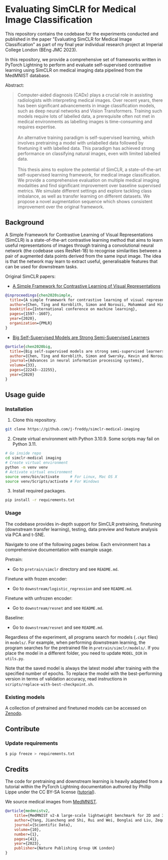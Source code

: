 # Evaluating SimCLR for Medical Image Classification

This repository contains the codebase for the experiments conducted and
published in the paper "Evaluating SimCLR for Medical Image Classification" as
part of my final year individual research project at Imperial College
London (BEng JMC 2023).

In this repository, we provide a comprehensive set of frameworks written in
PyTorch Lightning to perform and evaluate self-supervised contrastive learning
using SimCLR on medical imaging data pipelined from the MedMNIST database.

Abstract:
> Computer-aided diagnosis (CADx) plays a crucial role in assisting
  radiologists with interpreting medical images. Over recent years, there has
  been significant advancements in image classification models, such as deep
  neural networks and Vision Transformers. Training such models require lots
  of labelled data, a prerequisite often not met in medical environments as
  labelling images is time-consuming and requires expertise.<br><br>
  An alternative training paradigm is self-supervised learning, which involves
  pretraining a model with unlabelled data followed by finetuning it with
  labelled data. This paradigm has achieved strong performance on classifying
  natural images, even with limited labelled data.<br><br>
  This thesis aims to explore the potential of SimCLR, a state-of-the-art
  self-supervised learning framework, for medical image classification. We
  provide a comprehensive evaluation on multiple medical imaging modalities
  and find significant improvement over baseline supervised metrics. We
  simulate different settings and explore tackling class imbalance, as well as
  transfer learning on different datasets. We propose a novel augmentation
  sequence which shows consistent improvement over the original framework.

## Background

A Simple Framework for Contrastive Learning of Visual Representations (SimCLR)
is a state-of-the-art contrastive learning method that aims to learn useful
representations of images through training a convolutional neural network (the
codebase uses ResNet-18) to recognise similarities between a pair of augmented
data points derived from the same input image. The idea is that the network may
learn to extract useful, generalisable features that can be used for downstream
tasks.

Original SimCLR papers:
- [A Simple Framework for Contrastive Learning of Visual Representations][simclr]
```bibtex
@inproceedings{chen2020simple,
  title={A simple framework for contrastive learning of visual representations},
  author={Chen, Ting and Kornblith, Simon and Norouzi, Mohammad and Hinton, Geoffrey},
  booktitle={International conference on machine learning},
  pages={1597--1607},
  year={2020},
  organization={PMLR}
}
```
- [Big Self-Supervised Models are Strong Semi-Supervised Learners][simclrv2]
```bibtex
@article{chen2020big,
  title={Big self-supervised models are strong semi-supervised learners},
  author={Chen, Ting and Kornblith, Simon and Swersky, Kevin and Norouzi, Mohammad and Hinton, Geoffrey E},
  journal={Advances in neural information processing systems},
  volume={33},
  pages={22243--22255},
  year={2020}
}
```

[simclr]: https://arxiv.org/pdf/2002.05709.pdf
[simclrv2]: https://arxiv.org/pdf/2006.10029.pdf

<!-- Contributions -->
<!--
## Contributions

- how well does a SimCLR setup that works well for natural images transfer to medical images?
- 4 augmentation sequences (list them out)
- lack of data
- unbalanced dataset
- evaluation metrics & representations
-->

## Usage guide

### Installation

1. Clone this repository.
```bash
git clone https://github.com/j-freddy/simclr-medical-imaging
```

2. Create virtual environment with Python 3.10.9. Some scripts may fail on
   Python 3.11.
```bash
# Go inside repo
cd simclr-medical imaging
# Create virtual environment
python -m venv venv
# Activate virtual environment
source venv/bin/activate     # For Linux, Mac OS X
source venv/Scripts/activate # For Windows
```

3. Install required packages.
```bash
pip install -r requirements.txt
```

### Usage

The codebase provides in-depth support for SimCLR pretraining, finetuning
(downstream transfer learning), testing, data preview and feature analysis via
PCA and t-SNE.

Navigate to one of the following pages below. Each environment has a
comprehensive documentation with example usage.

Pretrain:
- Go to `pretrain/simclr` directory and see `README.md`.

Finetune with frozen encoder:
- Go to `downstream/logistic_regression` and see `README.md`.

Finetune with unfrozen encoder:
- Go to `downstream/resnet` and see `README.md`.

Baseline:
- Go to `downstream/resnet` and see `README.md`.

Regardless of the experiment, all programs search for models (`.ckpt` files) in
`models/`. For example, when performing downstream learning, the program
searches for the pretrained file in `pretrain/simclr/models/`. If you place the
model in a different folder, you need to update `MODEL_DIR` in `utils.py`.

Note that the saved model is always the latest model after training with the
specified number of epochs. To replace the model with the best-performing
version in terms of validation accuracy, read instructions in
`scripts/replace-with-best-checkpoint.sh`.

### Existing models

A collection of pretrained and finetuned models can be accessed on [Zenodo][zenodo].

[zenodo]: https://zenodo.org/record/8048780

## Contribute

### Update requirements

```bash
$ pip freeze > requirements.txt
```

## Credits

The code for pretraining and downstream learning is heavily adapted from a
tutorial within the PyTorch Lightning documentation authored by Phillip Lippe
under the CC BY-SA license ([tutorial][tut]).

[tut]: https://lightning.ai/docs/pytorch/stable/notebooks/course_UvA-DL/13-contrastive-learning.html

We source medical images from [MedMNIST](https://medmnist.com/).

```bibtex
@article{medmnistv2,
    title={MedMNIST v2-A large-scale lightweight benchmark for 2D and 3D biomedical image classification},
    author={Yang, Jiancheng and Shi, Rui and Wei, Donglai and Liu, Zequan and Zhao, Lin and Ke, Bilian and Pfister, Hanspeter and Ni, Bingbing},
    journal={Scientific Data},
    volume={10},
    number={1},
    pages={41},
    year={2023},
    publisher={Nature Publishing Group UK London}
}
```
